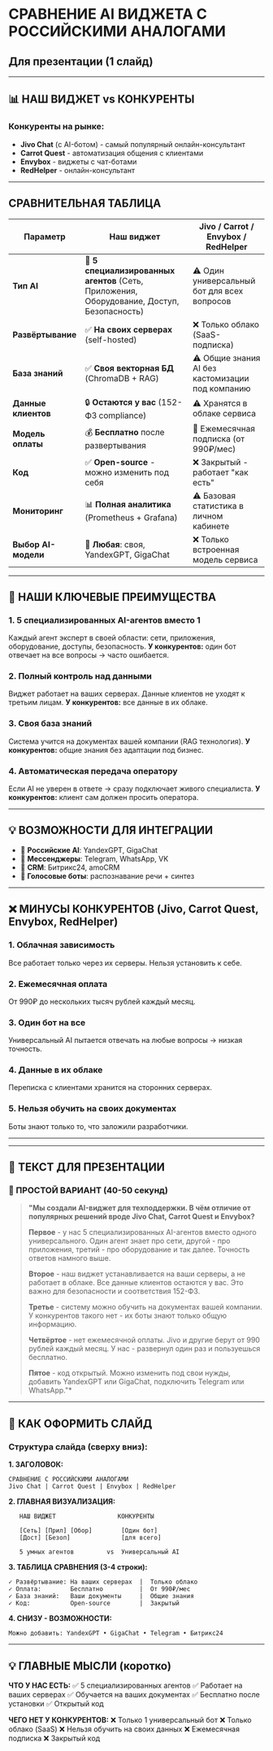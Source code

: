 # СРАВНЕНИЕ AI ВИДЖЕТА С РОССИЙСКИМИ АНАЛОГАМИ
## Для презентации (1 слайд)

---

## 📊 НАШ ВИДЖЕТ vs КОНКУРЕНТЫ

### Конкуренты на рынке:
- **Jivo Chat** (с AI-ботом) - самый популярный онлайн-консультант
- **Carrot Quest** - автоматизация общения с клиентами
- **Envybox** - виджеты с чат-ботами
- **RedHelper** - онлайн-консультант

---

## СРАВНИТЕЛЬНАЯ ТАБЛИЦА

| Параметр | **Наш виджет** | Jivo / Carrot / Envybox / RedHelper |
|----------|----------------|-------------------------------------|
| **Тип AI** | 🎯 **5 специализированных агентов** (Сеть, Приложения, Оборудование, Доступ, Безопасность) | ⚠️ Один универсальный бот для всех вопросов |
| **Развёртывание** | ✅ **На своих серверах** (self-hosted) | ❌ Только облако (SaaS-подписка) |
| **База знаний** | ✅ **Своя векторная БД** (ChromaDB + RAG) | ⚠️ Общие знания AI без кастомизации под компанию |
| **Данные клиентов** | 🔒 **Остаются у вас** (152-ФЗ compliance) | ⚠️ Хранятся в облаке сервиса |
| **Модель оплаты** | 💰 **Бесплатно** после развертывания | 💸 Ежемесячная подписка (от 990₽/мес) |
| **Код** | ✅ **Open-source** - можно изменить под себя | ❌ Закрытый - работает "как есть" |
| **Мониторинг** | 📊 **Полная аналитика** (Prometheus + Grafana) | ⚠️ Базовая статистика в личном кабинете |
| **Выбор AI-модели** | 🤖 **Любая**: своя, YandexGPT, GigaChat | ❌ Только встроенная модель сервиса |

---

## 🚀 НАШИ КЛЮЧЕВЫЕ ПРЕИМУЩЕСТВА

### 1. **5 специализированных AI-агентов вместо 1**
Каждый агент эксперт в своей области: сети, приложения, оборудование, доступы, безопасность.
**У конкурентов:** один бот отвечает на все вопросы → часто ошибается.

### 2. **Полный контроль над данными**
Виджет работает на ваших серверах. Данные клиентов не уходят к третьим лицам.
**У конкурентов:** все данные в их облаке.

### 3. **Своя база знаний**
Система учится на документах вашей компании (RAG технология).
**У конкурентов:** общие знания без адаптации под бизнес.

### 4. **Автоматическая передача оператору**
Если AI не уверен в ответе → сразу подключает живого специалиста.
**У конкурентов:** клиент сам должен просить оператора.

---

## 💡 ВОЗМОЖНОСТИ ДЛЯ ИНТЕГРАЦИИ

- 🤖 **Российские AI**: YandexGPT, GigaChat
- 📱 **Мессенджеры**: Telegram, WhatsApp, VK
- 💼 **CRM**: Битрикс24, amoCRM
- 🎤 **Голосовые боты**: распознавание речи + синтез

---

## ❌ МИНУСЫ КОНКУРЕНТОВ (Jivo, Carrot Quest, Envybox, RedHelper)

### 1. **Облачная зависимость**
Все работает только через их серверы. Нельзя установить к себе.

### 2. **Ежемесячная оплата**
От 990₽ до нескольких тысяч рублей каждый месяц.

### 3. **Один бот на все**
Универсальный AI пытается отвечать на любые вопросы → низкая точность.

### 4. **Данные в их облаке**
Переписка с клиентами хранится на сторонних серверах.

### 5. **Нельзя обучить на своих документах**
Боты знают только то, что заложили разработчики.

---

---

## 🎯 ТЕКСТ ДЛЯ ПРЕЗЕНТАЦИИ

### 📝 ПРОСТОЙ ВАРИАНТ (40-50 секунд)

> **"Мы создали AI-виджет для техподдержки. В чём отличие от популярных решений вроде Jivo Chat, Carrot Quest и Envybox?**
>
> **Первое** - у нас 5 специализированных AI-агентов вместо одного универсального. Один агент знает про сети, другой - про приложения, третий - про оборудование и так далее. Точность ответов намного выше.
>
> **Второе** - наш виджет устанавливается на ваши серверы, а не работает в облаке. Все данные клиентов остаются у вас. Это важно для безопасности и соответствия 152-ФЗ.
>
> **Третье** - систему можно обучить на документах вашей компании. У конкурентов такого нет - их боты знают только общую информацию.
>
> **Четвёртое** - нет ежемесячной оплаты. Jivo и другие берут от 990 рублей каждый месяц. У нас - развернул один раз и пользуешься бесплатно.
>
> **Пятое** - код открытый. Можно изменить под свои нужды, добавить YandexGPT или GigaChat, подключить Telegram или WhatsApp."*

---

## 🎨 КАК ОФОРМИТЬ СЛАЙД

### Структура слайда (сверху вниз):

**1. ЗАГОЛОВОК:**
```
СРАВНЕНИЕ С РОССИЙСКИМИ АНАЛОГАМИ
Jivo Chat | Carrot Quest | Envybox | RedHelper
```

**2. ГЛАВНАЯ ВИЗУАЛИЗАЦИЯ:**
```
   НАШ ВИДЖЕТ                 КОНКУРЕНТЫ

   [Сеть] [Прил] [Обор]        [Один бот]
   [Дост] [Безоп]              [для всего]

   5 умных агентов         vs  Универсальный AI
```

**3. ТАБЛИЦА СРАВНЕНИЯ (3-4 строки):**
```
✓ Развёртывание: На ваших серверах  |  Только облако
✓ Оплата:        Бесплатно          |  От 990₽/мес
✓ База знаний:   Ваши документы     |  Общие знания
✓ Код:           Open-source        |  Закрытый
```

**4. СНИЗУ - ВОЗМОЖНОСТИ:**
```
Можно добавить: YandexGPT • GigaChat • Telegram • Битрикс24
```

---

## 💡 ГЛАВНЫЕ МЫСЛИ (коротко)

**ЧТО У НАС ЕСТЬ:**
✅ 5 специализированных агентов
✅ Работает на ваших серверах
✅ Обучается на ваших документах
✅ Бесплатно после установки
✅ Открытый код

**ЧЕГО НЕТ У КОНКУРЕНТОВ:**
❌ Только 1 универсальный бот
❌ Только облако (SaaS)
❌ Нельзя обучить на своих данных
❌ Ежемесячная подписка
❌ Закрытый код
